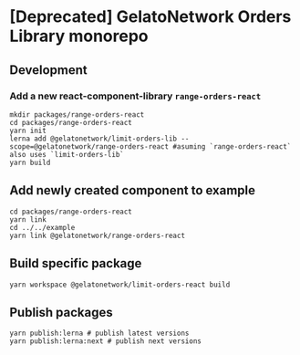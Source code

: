 # [Deprecated] GelatoNetwork Orders Library monorepo

## Development
### Add a new react-component-library `range-orders-react`

```shell
mkdir packages/range-orders-react
cd packages/range-orders-react
yarn init
lerna add @gelatonetwork/limit-orders-lib --scope=@gelatonetwork/range-orders-react #asuming `range-orders-react` also uses `limit-orders-lib`
yarn build
```

## Add newly created component to example
```shell
cd packages/range-orders-react
yarn link
cd ../../example
yarn link @gelatonetwork/range-orders-react
```
## Build specific package
```shell
yarn workspace @gelatonetwork/limit-orders-react build
```

## Publish packages
```shell
yarn publish:lerna # publish latest versions
yarn publish:lerna:next # publish next versions
```
